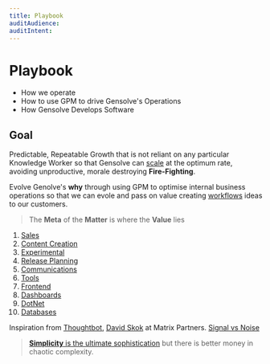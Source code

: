 ```yaml
---
title: Playbook
auditAudience:
auditIntent:
---
```


# Playbook

- How we operate
- How to use GPM to drive Gensolve's Operations
- How Gensolve Develops Software

## Goal

Predictable, Repeatable Growth that is not reliant on any particular Knowledge Worker so that Gensolve can [scale](https://mastersofscale.com/) at the optimum rate, avoiding unproductive, morale destroying **Fire-Fighting**.

Evolve Genolve's **why** through using GPM to optimise internal business operations so that we can evole and pass on value creating [workflows](../../features/workflows/) ideas to our customers.

> The **Meta** of the **Matter** is where the **Value** lies

1. [Sales](./sales/)
2. [Content Creation](./content-creation/)
3. [Experimental](./experimental/)
4. [Release Planning](./release-planning/)
5. [Communications](./communications/)
6. [Tools](./tools/)
7. [Frontend](./frontend/)
8. [Dashboards](./dashboards/)
9. [DotNet](./dotnet/)
10. [Databases](./databases/)

Inspiration from [Thoughtbot](https://thoughtbot.com/playbook), [David Skok](https://drt.fm/david-skok) at Matrix Partners. [Signal vs Noise](https://m.signalvnoise.com/category/greatest-hits/)

> [**Simplicity** is the ultimate sophistication](https://articles.uie.com/simplicity/) but there is better money in chaotic complexity.
